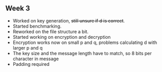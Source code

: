 ## Week 3

- Worked on key generation, ~~still unsure if d is correct~~.
- Started benchmarking.
- Reworked on the file structure a bit.
- Started working on encryption and decryption
- Encryption works now on small p and q, problems calculating d with larger p and q
- The key size and the message length have to match, so 8 bits per character in message
- Padding required